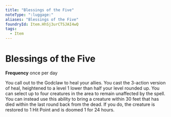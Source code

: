 ```yaml
---
title: "Blessings of the Five"
noteType: ":luggage:"
aliases: "Blessings of the Five"
foundryId: Item.HhSj3urCTSJAI4wQ
tags:
  - Item
---
```


# Blessings of the Five

**Frequency** once per day

You call out to the Godclaw to heal your allies. You cast the 3-action version of heal, heightened to a level 1 lower than half your level rounded up. You can select up to four creatures in the area to remain unaffected by the spell. You can instead use this ability to bring a creature within 30 feet that has died within the last round back from the dead. If you do, the creature is restored to 1 Hit Point and is doomed 1 for 24 hours.

